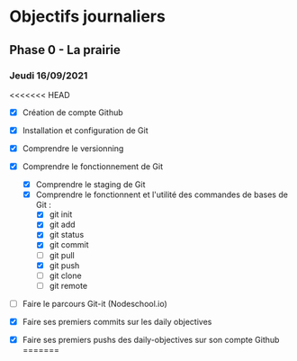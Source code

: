 # Objectifs journaliers

## Phase 0 - La prairie

### Jeudi 16/09/2021


<<<<<<< HEAD
* [X] Création de compte Github
* [X] Installation et configuration de Git
* [X] Comprendre le versionning
* [X] Comprendre le fonctionnement de Git
  * [X] Comprendre le staging de Git
  * [X] Comprendre le fonctionnent et l'utilité des commandes de bases de Git :
    * [X] git init
    * [X] git add
    * [X] git status
    * [X] git commit
    * [ ] git pull
    * [X] git push
    * [ ] git clone
    * [ ] git remote
* [ ] Faire le parcours Git-it (Nodeschool.io)
* [X] Faire ses premiers commits sur les daily objectives
* [X] Faire ses premiers pushs des daily-objectives sur son compte Github
=======


